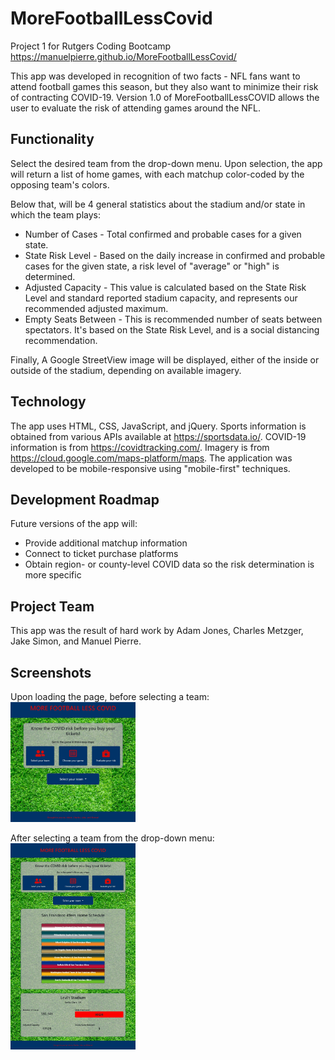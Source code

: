 # MoreFootballLessCovid
Project 1 for Rutgers Coding Bootcamp<br>
https://manuelpierre.github.io/MoreFootballLessCovid/

This app was developed in recognition of two facts - NFL fans want to attend football games this season, but they also want to minimize their risk of contracting COVID-19. Version 1.0 of MoreFootballLessCOVID allows the user to evaluate the risk of attending games around the NFL. 

## Functionality

Select the desired team from the drop-down menu. Upon selection, the app will return a list of home games, with each matchup color-coded by the opposing team's colors. 

Below that, will be 4 general statistics about the stadium and/or state in which the team plays:
* Number of Cases - Total confirmed and probable cases for a given state.
* State Risk Level - Based on the daily increase in confirmed and probable cases for the given state, a risk level of "average" or "high" is determined.
* Adjusted Capacity - This value is calculated based on the State Risk Level and standard reported stadium capacity, and represents our recommended adjusted maximum.
* Empty Seats Between - This is recommended number of seats between spectators. It's based on the State Risk Level, and is a social distancing recommendation.

Finally, A Google StreetView image will be displayed, either of the inside or outside of the stadium, depending on available imagery.

## Technology

The app uses HTML, CSS, JavaScript, and jQuery. Sports information is obtained from various APIs available at https://sportsdata.io/. COVID-19 information is from https://covidtracking.com/. Imagery is from https://cloud.google.com/maps-platform/maps. The application was developed to be mobile-responsive using "mobile-first" techniques.

## Development Roadmap
Future versions of the app will:
* Provide additional matchup information 
* Connect to ticket purchase platforms
* Obtain region- or county-level COVID data so the risk determination is more specific

## Project Team
This app was the result of hard work by Adam Jones, Charles Metzger, Jake Simon, and Manuel Pierre.

## Screenshots
Upon loading the page, before selecting a team:<br>
<img src="screenshots/desktop-pre-teamselect.jpg" width="200px">

After selecting a team from the drop-down menu:<br>
<img src="screenshots/desktop-teamselected.jpg" width="200px">

